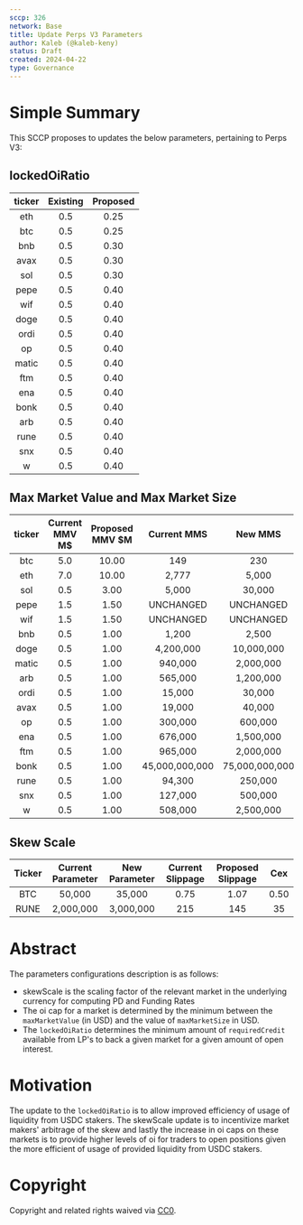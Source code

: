 ```yaml
---
sccp: 326
network: Base
title: Update Perps V3 Parameters
author: Kaleb (@kaleb-keny)
status: Draft
created: 2024-04-22
type: Governance
---
```


# Simple Summary

This SCCP proposes to updates the below parameters, pertaining to Perps V3:

## lockedOiRatio

| **ticker** | **Existing** | **Proposed** |
|:----------:|:------------:|:------------:|
|     eth    |      0.5     |     0.25     |
|     btc    |      0.5     |     0.25     |
|     bnb    |      0.5     |     0.30     |
|    avax    |      0.5     |     0.30     |
|     sol    |      0.5     |     0.30     |
|    pepe    |      0.5     |     0.40     |
|     wif    |      0.5     |     0.40     |
|    doge    |      0.5     |     0.40     |
|    ordi    |      0.5     |     0.40     |
|     op     |      0.5     |     0.40     |
|    matic   |      0.5     |     0.40     |
|     ftm    |      0.5     |     0.40     |
|     ena    |      0.5     |     0.40     |
|    bonk    |      0.5     |     0.40     |
|     arb    |      0.5     |     0.40     |
|    rune    |      0.5     |     0.40     |
|     snx    |      0.5     |     0.40     |
|      w     |      0.5     |     0.40     |


## Max Market Value and Max Market Size

| **ticker** | **Current MMV M$** | **Proposed MMV $M** | **Current MMS** |   **New MMS**  |
|:----------:|:------------------:|:-------------------:|:---------------:|:--------------:|
|     btc    |         5.0        |        10.00        |       149       |       230      |
|     eth    |         7.0        |        10.00        |      2,777      |      5,000     |
|     sol    |         0.5        |         3.00        |      5,000      |     30,000     |
|    pepe    |         1.5        |         1.50        |    UNCHANGED    |    UNCHANGED   |
|     wif    |         1.5        |         1.50        |    UNCHANGED    |    UNCHANGED   |
|     bnb    |         0.5        |         1.00        |      1,200      |      2,500     |
|    doge    |         0.5        |         1.00        |    4,200,000    |   10,000,000   |
|    matic   |         0.5        |         1.00        |     940,000     |    2,000,000   |
|     arb    |         0.5        |         1.00        |     565,000     |    1,200,000   |
|    ordi    |         0.5        |         1.00        |      15,000     |     30,000     |
|    avax    |         0.5        |         1.00        |      19,000     |     40,000     |
|     op     |         0.5        |         1.00        |     300,000     |     600,000    |
|     ena    |         0.5        |         1.00        |     676,000     |    1,500,000   |
|     ftm    |         0.5        |         1.00        |     965,000     |    2,000,000   |
|    bonk    |         0.5        |         1.00        |  45,000,000,000 | 75,000,000,000 |
|    rune    |         0.5        |         1.00        |      94,300     |     250,000    |
|     snx    |         0.5        |         1.00        |     127,000     |     500,000    |
|      w     |         0.5        |         1.00        |     508,000     |    2,500,000   |

## Skew Scale

| **Ticker** | **Current Parameter** | **New Parameter** | **Current Slippage** | **Proposed Slippage** | **Cex** |
|:----------:|:---------------------:|:-----------------:|:--------------------:|:---------------------:|:-------:|
|     BTC    |         50,000        |       35,000      |         0.75         |          1.07         |   0.50  |
|    RUNE    |       2,000,000       |     3,000,000     |          215         |          145          |    35   |


# Abstract

The parameters configurations description is as follows:
- skewScale is the scaling factor of the relevant market in the underlying currency for computing PD and Funding Rates
- The oi cap for a market is determined by the minimum between the `maxMarketValue` (in USD) and the value of `maxMarketSize` in USD. 
- The `lockedOiRatio` determines the minimum amount of `requiredCredit` available from LP's to back a given market for a given amount of open interest.  

# Motivation

The update to the `lockedOiRatio` is to allow improved efficiency of usage of liquidity from USDC stakers.  The skewScale update is to incentivize market makers' arbitrage of the skew and lastly the increase in oi caps on these markets is to provide higher levels of oi for traders to open positions given the more efficient of usage of provided liquidity from USDC stakers.  

# Copyright

Copyright and related rights waived via [CC0](https://creativecommons.org/publicdomain/zero/1.0/).


